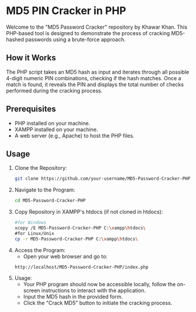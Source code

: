 # MD5 PIN Cracker in PHP

Welcome to the "MD5 Password Cracker" repository by Khawar Khan. This PHP-based tool is designed to demonstrate the process of cracking MD5-hashed passwords using a brute-force approach.

## How it Works

The PHP script takes an MD5 hash as input and iterates through all possible 4-digit numeric PIN combinations, checking if the hash matches. Once a match is found, it reveals the PIN and displays the total number of checks performed during the cracking process.

## Prerequisites
- PHP installed on your machine.
- XAMPP installed on your machine. 
- A web server (e.g., Apache) to host the PHP files.
  
## Usage

1. Clone the Repository:
   ```bash
   git clone https://github.com/your-username/MD5-Password-Cracker-PHP.git
2. Navigate to the Program:
   ```bash
   cd MD5-Password-Cracker-PHP
3. Copy Repository in XAMPP's htdocs (if not cloned in htdocs):
   ```bash
   #for Windows
   xcopy /E MD5-Password-Cracker-PHP C:\xampp\htdocs\
   #for Linux/Unix
   cp -r MD5-Password-Cracker-PHP C:\xampp\htdocs\
4. Access the Program:
   * Open your web browser and go to:
   ```plaintext
   http://localhost/MD5-Password-Cracker-PHP/index.php
5. Usage:
   * Your PHP program should now be accessible locally, follow the on-screen instructions to interact with the application.
   * Input the MD5 hash in the provided form.
   * Click the "Crack MD5" button to initiate the cracking process.
